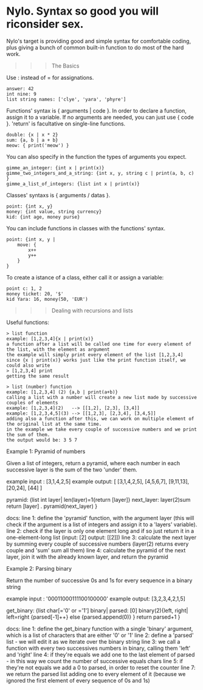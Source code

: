 # Nylo. Syntax so good you will riconsider sex.

Nylo's target is providing good and simple syntax for comfortable coding, plus giving a bunch of common built-in function to do most of the hard work.

>>> The Basics

Use : instead of = for assignations.

    answer: 42
    int nine: 9
    list string names: ['clye', 'yara', 'phyre']
    
Functions' syntax is { arguments | code }. In order to declare a function, assign it to a variable. If no arguments are needed, you can just use { code }. 'return' is facultative on single-line functions.

    double: {x | x * 2}
    sum: {a, b | a + b}
    meow: { print('meow') }
    
You can also specify in the function the types of arguments you expect.

    gimme_an_integer: {int x | print(x)}
    gimme_two_integers_and_a_string: {int x, y, string c | print(a, b, c) }
    gimme_a_list_of_integers: {list int x | print(x)}
    
Classes' syntaxs is { arguments / datas }. 

    point: {int x, y}
    money: {int value, string currency}
    kid: {int age, money purse}
    
You can include functions in classes with the functions' syntax.

    point: {int x, y |
        move: {
            x++
            y++
        }
    }
    
To create a istance of a class, either call it or assign a variable:

    point c: 1, 2
    money ticket: 20, '$'
    kid Yara: 16, money(50, 'EUR')

>>> Dealing with recursions and lists

Useful functions:

    > list function
    example: [1,2,3,4]{x | print(x)}
    a function after a list will be called one time for every element of the list, with the element as argument
    the example will simply print every element of the list [1,2,3,4]
    since {x | print(x)} works just like the print function itself, we could also write
    > [1,2,3,4] print
    getting the same result
    
    > list (number) function
    example: [1,2,3,4] (2) {a,b | print(a+b)}
    calling a list with a number will create a new list made by successive couples of elements
    example: [1,2,3,4](2)   --> [[1,2], [2,3], [3,4]]
    example: [1,2,3,4,5](3) --> [[1,2,3], [2,3,4], [3,4,5]]
    adding also a function after this, we can work on multiple element of the original list at the same time.
    in the example we take every couple of successive numbers and we print the sum of them.
    the output would be: 3 5 7 

Example 1: Pyramid of numbers 

Given a list of integers, return a pyramid, where each number in each successive layer is the sum of the two
'under' them.

example input : [3,1,4,2,5]
example output: [
                    [3,1,4,2,5],
                    [4,5,6,7],
                    [9,11,13],
                    [20,24],
                    [44]
                ]
                
pyramid: {list int layer|
    len(layer)=1{return [layer]}
    next_layer: layer(2)sum
    return [layer] . pyramid(next_layer)
} 

docs:
    line 1: define the 'pyramid' function, with the argument layer (this will check if the argument is a list of integers and assign it to a 'layers' variable).
    line 2: check if the layer is only one element long and if so just return it in a one-element-long list (input: [2] output: [[2]])
    line 3: calculate the next layer by summing every couple of successive numbers (layer(2) returns every couple and 'sum' sum all them)
    line 4: calculate the pyramid of the next layer, join it with the already known layer, and return the pyramid
    
Example 2: Parsing binary 

Return the number of successive 0s and 1s for every sequence in a binary string

example input : '00011000111100100000'
example output: [3,2,3,4,2,1,5]

get_binary: {list char[='0' or ='1'] binary|
    parsed: [0]
    binary(2){left, right|
        left=right {parsed[-1]++} 
        else {parsed.append(0)}
    }
    return parsed+1
}
        
docs:
    line 1: define the get_binary function with a single 'binary' argument, which is a list of characters that are either '0' or '1'
    line 2: define a 'parsed' list - we will edit it as we iterate over the binary string
    line 3: we call a function with every two successives numbers in binary, calling them 'left' and 'right'
    line 4: if they're equals we add one to the last element of parsed - in this way we count the number of successive equals chars
    line 5: if they're not equals we add a 0 to parsed, in order to reset the counter
    line 7: we return the parsed list adding one to every element of it (because we ignored the first element of every sequence of 0s and 1s)
            
